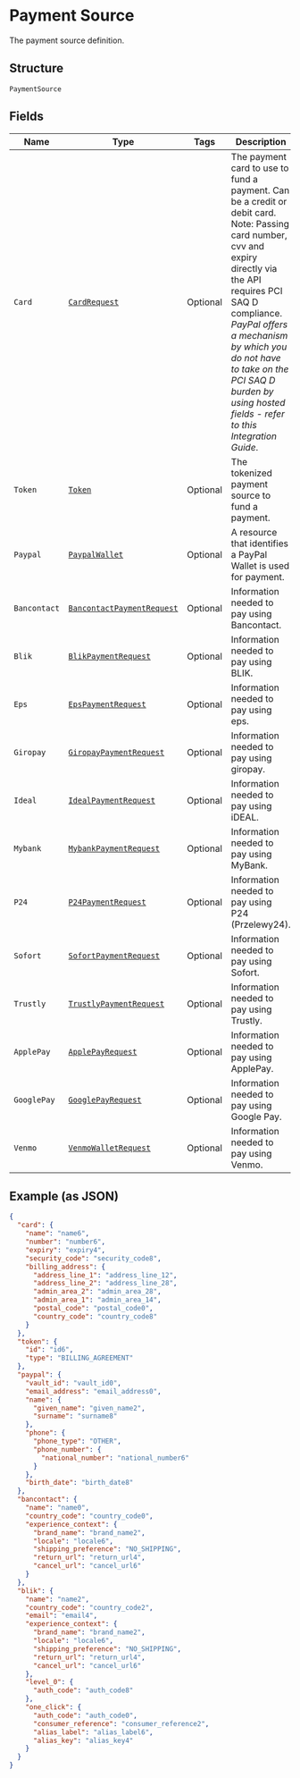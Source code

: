 
# Payment Source

The payment source definition.

## Structure

`PaymentSource`

## Fields

| Name | Type | Tags | Description | Getter | Setter |
|  --- | --- | --- | --- | --- | --- |
| `Card` | [`CardRequest`](../../doc/models/card-request.md) | Optional | The payment card to use to fund a payment. Can be a credit or debit card. Note: Passing card number, cvv and expiry directly via the API requires PCI SAQ D compliance. *PayPal offers a mechanism by which you do not have to take on the PCI SAQ D burden by using hosted fields - refer to this Integration Guide*. | CardRequest getCard() | setCard(CardRequest card) |
| `Token` | [`Token`](../../doc/models/token.md) | Optional | The tokenized payment source to fund a payment. | Token getToken() | setToken(Token token) |
| `Paypal` | [`PaypalWallet`](../../doc/models/paypal-wallet.md) | Optional | A resource that identifies a PayPal Wallet is used for payment. | PaypalWallet getPaypal() | setPaypal(PaypalWallet paypal) |
| `Bancontact` | [`BancontactPaymentRequest`](../../doc/models/bancontact-payment-request.md) | Optional | Information needed to pay using Bancontact. | BancontactPaymentRequest getBancontact() | setBancontact(BancontactPaymentRequest bancontact) |
| `Blik` | [`BlikPaymentRequest`](../../doc/models/blik-payment-request.md) | Optional | Information needed to pay using BLIK. | BlikPaymentRequest getBlik() | setBlik(BlikPaymentRequest blik) |
| `Eps` | [`EpsPaymentRequest`](../../doc/models/eps-payment-request.md) | Optional | Information needed to pay using eps. | EpsPaymentRequest getEps() | setEps(EpsPaymentRequest eps) |
| `Giropay` | [`GiropayPaymentRequest`](../../doc/models/giropay-payment-request.md) | Optional | Information needed to pay using giropay. | GiropayPaymentRequest getGiropay() | setGiropay(GiropayPaymentRequest giropay) |
| `Ideal` | [`IdealPaymentRequest`](../../doc/models/ideal-payment-request.md) | Optional | Information needed to pay using iDEAL. | IdealPaymentRequest getIdeal() | setIdeal(IdealPaymentRequest ideal) |
| `Mybank` | [`MybankPaymentRequest`](../../doc/models/mybank-payment-request.md) | Optional | Information needed to pay using MyBank. | MybankPaymentRequest getMybank() | setMybank(MybankPaymentRequest mybank) |
| `P24` | [`P24PaymentRequest`](../../doc/models/p24-payment-request.md) | Optional | Information needed to pay using P24 (Przelewy24). | P24PaymentRequest getP24() | setP24(P24PaymentRequest p24) |
| `Sofort` | [`SofortPaymentRequest`](../../doc/models/sofort-payment-request.md) | Optional | Information needed to pay using Sofort. | SofortPaymentRequest getSofort() | setSofort(SofortPaymentRequest sofort) |
| `Trustly` | [`TrustlyPaymentRequest`](../../doc/models/trustly-payment-request.md) | Optional | Information needed to pay using Trustly. | TrustlyPaymentRequest getTrustly() | setTrustly(TrustlyPaymentRequest trustly) |
| `ApplePay` | [`ApplePayRequest`](../../doc/models/apple-pay-request.md) | Optional | Information needed to pay using ApplePay. | ApplePayRequest getApplePay() | setApplePay(ApplePayRequest applePay) |
| `GooglePay` | [`GooglePayRequest`](../../doc/models/google-pay-request.md) | Optional | Information needed to pay using Google Pay. | GooglePayRequest getGooglePay() | setGooglePay(GooglePayRequest googlePay) |
| `Venmo` | [`VenmoWalletRequest`](../../doc/models/venmo-wallet-request.md) | Optional | Information needed to pay using Venmo. | VenmoWalletRequest getVenmo() | setVenmo(VenmoWalletRequest venmo) |

## Example (as JSON)

```json
{
  "card": {
    "name": "name6",
    "number": "number6",
    "expiry": "expiry4",
    "security_code": "security_code8",
    "billing_address": {
      "address_line_1": "address_line_12",
      "address_line_2": "address_line_28",
      "admin_area_2": "admin_area_28",
      "admin_area_1": "admin_area_14",
      "postal_code": "postal_code0",
      "country_code": "country_code8"
    }
  },
  "token": {
    "id": "id6",
    "type": "BILLING_AGREEMENT"
  },
  "paypal": {
    "vault_id": "vault_id0",
    "email_address": "email_address0",
    "name": {
      "given_name": "given_name2",
      "surname": "surname8"
    },
    "phone": {
      "phone_type": "OTHER",
      "phone_number": {
        "national_number": "national_number6"
      }
    },
    "birth_date": "birth_date8"
  },
  "bancontact": {
    "name": "name0",
    "country_code": "country_code0",
    "experience_context": {
      "brand_name": "brand_name2",
      "locale": "locale6",
      "shipping_preference": "NO_SHIPPING",
      "return_url": "return_url4",
      "cancel_url": "cancel_url6"
    }
  },
  "blik": {
    "name": "name2",
    "country_code": "country_code2",
    "email": "email4",
    "experience_context": {
      "brand_name": "brand_name2",
      "locale": "locale6",
      "shipping_preference": "NO_SHIPPING",
      "return_url": "return_url4",
      "cancel_url": "cancel_url6"
    },
    "level_0": {
      "auth_code": "auth_code8"
    },
    "one_click": {
      "auth_code": "auth_code0",
      "consumer_reference": "consumer_reference2",
      "alias_label": "alias_label6",
      "alias_key": "alias_key4"
    }
  }
}
```

